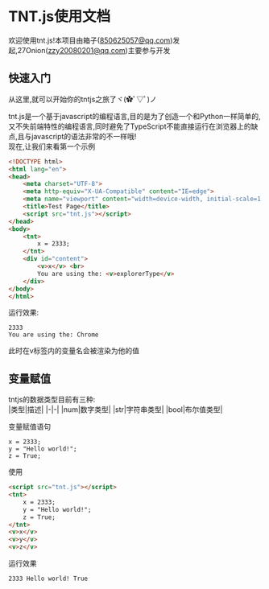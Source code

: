 # TNT.js使用文档
欢迎使用tnt.js!本项目由箱子(850625057@qq.com)发起,27Onion(zzy20080201@qq.com)主要参与开发

## 快速入门
从这里,就可以开始你的tntjs之旅了ヾ(✿ﾟ▽ﾟ)ノ<br/>

tnt.js是一个基于javascript的编程语言,目的是为了创造一个和Python一样简单的,又不失前端特性的编程语言,同时避免了TypeScript不能直接运行在浏览器上的缺点,且与javascript的语法非常的不一样哦!<br/>
现在,让我们来看第一个示例
```html
<!DOCTYPE html>
<html lang="en">
<head>
    <meta charset="UTF-8">
    <meta http-equiv="X-UA-Compatible" content="IE=edge">
    <meta name="viewport" content="width=device-width, initial-scale=1.0">
    <title>Test Page</title>
    <script src="tnt.js"></script>
</head>
<body>
    <tnt>
        x = 2333;
    </tnt>
    <div id="content">
        <v>x</v> <br>
        You are using the: <v>explorerType</v>
    </div>
</body>
</html>
```
运行效果:
```
2333
You are using the: Chrome
```
此时在v标签内的变量名会被渲染为他的值

## 变量赋值
tntjs的数据类型目前有三种:<br/>
|类型|描述|
|-|-|
|num|数字类型|
|str|字符串类型|
|bool|布尔值类型|

变量赋值语句
```
x = 2333;
y = "Hello world!";
z = True;
```
使用
```html
<script src="tnt.js"></script>
<tnt>
    x = 2333;
    y = "Hello world!";
    z = True;
</tnt>
<v>x</v>
<v>y</v>
<v>z</v>
```
运行效果
```
2333 Hello world! True
```
